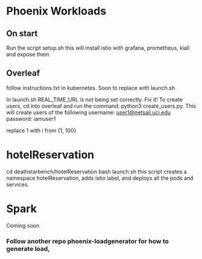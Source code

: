 
# Phoenix Workloads

## On start
Run the script setup.sh
this will install istio with grafana, prometheus, kiali and expose them
## Overleaf
follow instructions.txt in kubernetes. Soon to replace with launch.sh

In launch.sh REAL_TIME_URL is not being set correctly. Fix it!
To create users, cd into overleaf and run the command: python3 create_users.py. This will create users of the following
username: user1@netsail.uci.edu
password: iamuser1

replace 1 with i from {1, 100}

# hotelReservation
cd deathstarbench/hotelReservation
bash launch.sh 
this script creates a namespace hotelReservation, adds istio label, and deploys all the pods and services.

# Spark
Coming soon

### Follow another repo phoenix-loadgenerator for how to generate load,